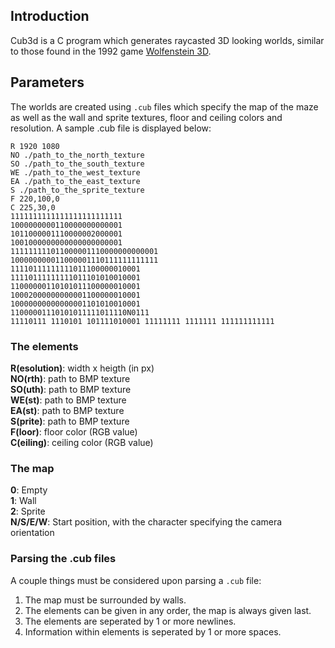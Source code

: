 ## Introduction
Cub3d is a C program which generates raycasted 3D looking worlds, similar to those found in the 1992 game <a href="http://users.atw.hu/wolf3d/" target="_blank">Wolfenstein 3D</a>.

## Parameters
The worlds are created using `.cub` files which specify the map of the maze as well as the wall and sprite textures, floor and ceiling colors and resolution. A sample .cub file is displayed below:
```
R 1920 1080
NO ./path_to_the_north_texture
SO ./path_to_the_south_texture
WE ./path_to_the_west_texture
EA ./path_to_the_east_texture
S ./path_to_the_sprite_texture
F 220,100,0
C 225,30,0
1111111111111111111111111
1000000000110000000000001
1011000001110000002000001
1001000000000000000000001
111111111011000001110000000000001
100000000011000001110111111111111
11110111111111011100000010001
11110111111111011101010010001
11000000110101011100000010001
10002000000000001100000010001
10000000000000001101010010001
11000001110101011111011110N0111
11110111 1110101 101111010001 11111111 1111111 111111111111
```

### The elements
**R(esolution)**: width x heigth (in px)  
**NO(rth)**: path to BMP texture  
**SO(uth)**: path to BMP texture  
**WE(st)**: path to BMP texture  
**EA(st)**: path to BMP texture  
**S(prite)**: path to BMP texture  
**F(loor)**: floor color (RGB value)  
**C(eiling)**: ceiling color (RGB value)

### The map
**0**: Empty  
**1**: Wall  
**2**: Sprite  
**N/S/E/W**: Start position, with the character specifying the camera orientation

### Parsing the .cub files
A couple things must be considered upon parsing a `.cub` file:
1. The map must be surrounded by walls.
2. The elements can be given in any order, the map is always given last.
3. The elements are seperated by 1 or more newlines.
4. Information within elements is seperated by 1 or more spaces.
